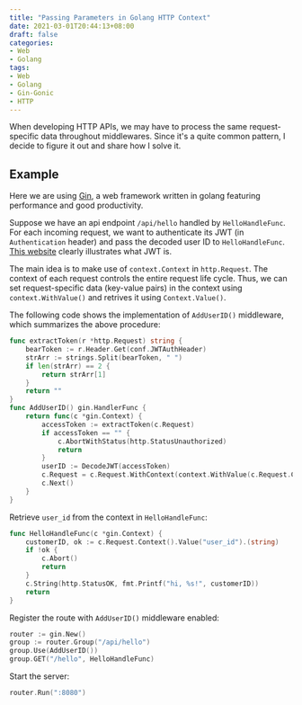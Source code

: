 ```yaml
---
title: "Passing Parameters in Golang HTTP Context"
date: 2021-03-01T20:44:13+08:00
draft: false
categories:
- Web
- Golang
tags:
- Web
- Golang
- Gin-Gonic
- HTTP
---
```

When developing HTTP APIs, we may have to process the same request-specific data throughout middlewares. Since it's a quite common pattern, I decide to figure it out and share how I solve it.

<!--more-->
## Example
Here we are using [Gin](https://github.com/gin-gonic/gin), a web framework written in golang featuring performance and good productivity.

Suppose we have an api endpoint `/api/hello` handled by `HelloHandleFunc`. For each incoming request, we want to authenticate its JWT (in `Authentication` header) and pass the decoded user ID to `HelloHandleFunc`. [This website](https://jwt.io) clearly illustrates what JWT is.

The main idea is to make use of `context.Context` in `http.Request`. The context of each request controls the entire request life cycle. Thus, we can set request-specific data (key-value pairs) in the context using `context.WithValue()` and retrives it using `Context.Value()`.

The following code shows the implementation of `AddUserID()` middleware, which summarizes the above procedure:
```go
func extractToken(r *http.Request) string {
	bearToken := r.Header.Get(conf.JWTAuthHeader)
	strArr := strings.Split(bearToken, " ")
	if len(strArr) == 2 {
		return strArr[1]
	}
	return ""
}
func AddUserID() gin.HandlerFunc {
	return func(c *gin.Context) {
        accessToken := extractToken(c.Request)
        if accessToken == "" {
		    c.AbortWithStatus(http.StatusUnauthorized)
			return
		}
        userID := DecodeJWT(accessToken)
		c.Request = c.Request.WithContext(context.WithValue(c.Request.Context(), "user_id", userID))
		c.Next()
	}
}
```
Retrieve `user_id` from the context in `HelloHandleFunc`:
```go
func HelloHandleFunc(c *gin.Context) {
	customerID, ok := c.Request.Context().Value("user_id").(string)
	if !ok {
		c.Abort()
		return
	}
	c.String(http.StatusOK, fmt.Printf("hi, %s!", customerID))
	return
}
```
Register the route with `AddUserID()` middleware enabled:
```go
router := gin.New()
group := router.Group("/api/hello")
group.Use(AddUserID())
group.GET("/hello", HelloHandleFunc)
```
Start the server:
```go
router.Run(":8080")
```